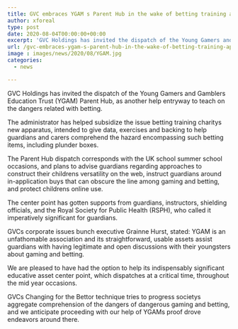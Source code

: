 ```yaml
---
title: GVC embraces YGAM s Parent Hub in the wake of betting training apparatus launches
author: xforeal 
type: post
date: 2020-08-04T00:00:00+00:00
excerpt: 'GVC Holdings has invited the dispatch of the Young Gamers and Gamblers Education Trust (YGAM) Parent Hub, as another help gateway to instruct on the dangers related with gambling '
url: /gvc-embraces-ygam-s-parent-hub-in-the-wake-of-betting-training-apparatus-launches/
image : images/news/2020/08/YGAM.jpg
categories:
  - news

---
```

GVC Holdings has invited the dispatch of the Young Gamers and Gamblers Education Trust (YGAM) Parent Hub, as another help entryway to teach on the dangers related with betting. 

The administrator has helped subsidize the issue betting training charitys new apparatus, intended to give data, exercises and backing to help guardians and carers comprehend the hazard encompassing such betting items, including plunder boxes. 

The Parent Hub dispatch corresponds with the UK school summer school occasions, and plans to advise guardians regarding approaches to construct their childrens versatility on the web, instruct guardians around in-application buys that can obscure the line among gaming and betting, and protect childrens online use. 

The center point has gotten supports from guardians, instructors, shielding officials, and the Royal Society for Public Health (RSPH), who called it imperatively significant for guardians. 

GVCs corporate issues bunch executive Grainne Hurst, stated: YGAM is an unfathomable association and its straightforward, usable assets assist guardians with having legitimate and open discussions with their youngsters about gaming and betting. 

We are pleased to have had the option to help its indispensably significant educative asset center point, which dispatches at a critical time, throughout the mid year occasions. 

GVCs Changing for the Bettor technique tries to progress societys aggregate comprehension of the dangers of dangerous gaming and betting, and we anticipate proceeding with our help of YGAMs proof drove endeavors around there.